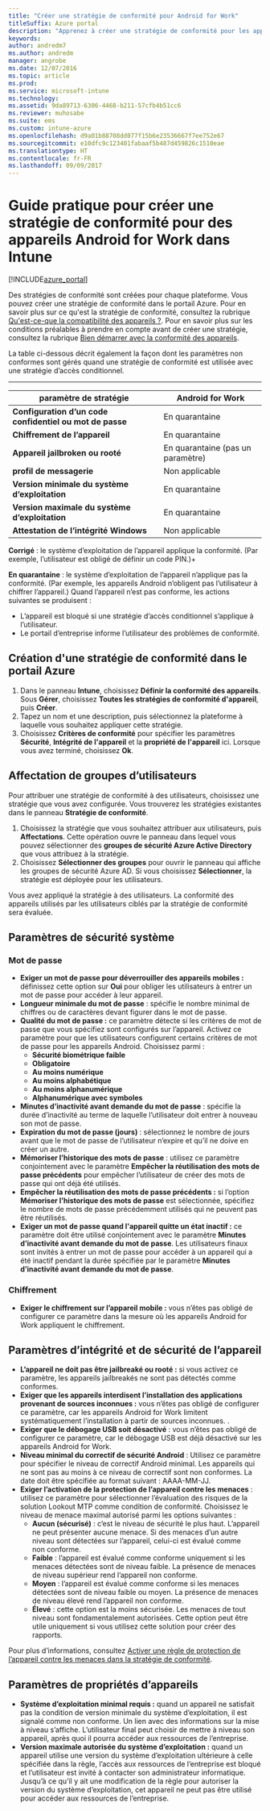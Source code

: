 ```yaml
---
title: "Créer une stratégie de conformité pour Android for Work"
titleSuffix: Azure portal
description: "Apprenez à créer une stratégie de conformité pour les appareils Android for Work."
keywords: 
author: andredm7
ms.author: andredm
manager: angrobe
ms.date: 12/07/2016
ms.topic: article
ms.prod: 
ms.service: microsoft-intune
ms.technology: 
ms.assetid: 9da89713-6306-4468-b211-57cfb4b51cc6
ms.reviewer: muhosabe
ms.suite: ems
ms.custom: intune-azure
ms.openlocfilehash: d9a01b88708dd077f15b6e23536667f7ee752e67
ms.sourcegitcommit: e10dfc9c123401fabaaf5b487d459826c1510eae
ms.translationtype: HT
ms.contentlocale: fr-FR
ms.lasthandoff: 09/09/2017
---
```

# <a name="how-to-create-a-device-compliance-policy-for-android-for-work-devices-in-intune"></a>Guide pratique pour créer une stratégie de conformité pour des appareils Android for Work dans Intune


[!INCLUDE[azure_portal](./includes/azure_portal.md)]

Des stratégies de conformité sont créées pour chaque plateforme.  Vous pouvez créer une stratégie de conformité dans le portail Azure. Pour en savoir plus sur ce qu'est la stratégie de conformité, consultez la rubrique [Qu'est-ce-que la compatibilité des appareils ?](device-compliance.md). Pour en savoir plus sur les conditions préalables à prendre en compte avant de créer une stratégie, consultez la rubrique [Bien démarrer avec la conformité des appareils](device-compliance-get-started.md).

La table ci-dessous décrit également la façon dont les paramètres non conformes sont gérés quand une stratégie de conformité est utilisée avec une stratégie d’accès conditionnel.

--------------------------

|**paramètre de stratégie**| **Android for Work** |
| --- | --- |
| **Configuration d’un code confidentiel ou mot de passe** |  En quarantaine |
| **Chiffrement de l’appareil** |  En quarantaine |
| **Appareil jailbroken ou rooté** | En quarantaine (pas un paramètre) |
| **profil de messagerie** | Non applicable |
| **Version minimale du système d’exploitation** | En quarantaine |
| **Version maximale du système d’exploitation** | En quarantaine |
| **Attestation de l’intégrité Windows** |Non applicable |

**Corrigé** : le système d’exploitation de l’appareil applique la conformité. (Par exemple, l’utilisateur est obligé de définir un code PIN.)+

**En quarantaine** : le système d’exploitation de l’appareil n’applique pas la conformité. (Par exemple, les appareils Android n’obligent pas l’utilisateur à chiffrer l’appareil.) Quand l’appareil n’est pas conforme, les actions suivantes se produisent :

- L’appareil est bloqué si une stratégie d’accès conditionnel s’applique à l’utilisateur.
- Le portail d’entreprise informe l’utilisateur des problèmes de conformité.

## <a name="create-a-compliance-policy-in-the-azure-portal"></a>Création d'une stratégie de conformité dans le portail Azure

1. Dans le panneau **Intune**, choisissez **Définir la conformité des appareils**. Sous **Gérer**, choisissez **Toutes les stratégies de conformité d'appareil**, puis **Créer**.
2. Tapez un nom et une description, puis sélectionnez la plateforme à laquelle vous souhaitez appliquer cette stratégie.
3. Choisissez **Critères de conformité** pour spécifier les paramètres **Sécurité**, **Intégrité de l'appareil** et la **propriété de l'appareil** ici. Lorsque vous avez terminé, choisissez **Ok**.

<!--- 4. Choose **Actions for noncompliance** to say what actions should happen when a device is determined as noncompliant with this policy.
5. In the **Actions for noncompliance** blade, choose **Add** to create a new action.  The action parameters blade allows you to specify the action, email recipients that should receive the notification in addition to the user of the device, and the content of the notification that you want to send.
6. The message template option allows you to create several custom emails depending on when the action is set to take. For example, you can create a message for notifications that are sent for the first time and a different message for final warning before access is blocked. The custom messages that you create can be used for all your device compliance policy.
7. Specify the **Grace period** which determines when that action to take place.  For example, you may want to send a notification as soon as the device is evaluated as noncompliant, but allow some time before enforcing the conditional access policy to block access to company resources like SharePoint online.
8. Choose **Add** to finish creating the action.
9. You can create multiple actions and the sequence in which they should occur. Choose **Ok** when you are finished creating all the actions.--->

## <a name="assign-user-groups"></a>Affectation de groupes d’utilisateurs

Pour attribuer une stratégie de conformité à des utilisateurs, choisissez une stratégie que vous avez configurée. Vous trouverez les stratégies existantes dans le panneau **Stratégie de conformité**.

1. Choisissez la stratégie que vous souhaitez attribuer aux utilisateurs, puis **Affectations**. Cette opération ouvre le panneau dans lequel vous pouvez sélectionner des **groupes de sécurité Azure Active Directory** que vous attribuez à la stratégie.
2. Choisissez **Sélectionner des groupes** pour ouvrir le panneau qui affiche les groupes de sécurité Azure AD.  Si vous choisissez **Sélectionner**, la stratégie est déployée pour les utilisateurs.

Vous avez appliqué la stratégie à des utilisateurs.  La conformité des appareils utilisés par les utilisateurs ciblés par la stratégie de conformité sera évaluée.

<!--- ##  Compliance policy settings--->

## <a name="system-security-settings"></a>Paramètres de sécurité système

### <a name="password"></a>Mot de passe

- **Exiger un mot de passe pour déverrouiller des appareils mobiles :** définissez cette option sur **Oui** pour obliger les utilisateurs à entrer un mot de passe pour accéder à leur appareil.
- **Longueur minimale du mot de passe** : spécifie le nombre minimal de chiffres ou de caractères devant figurer dans le mot de passe.
- **Qualité du mot de passe :** ce paramètre détecte si les critères de mot de passe que vous spécifiez sont configurés sur l’appareil. Activez ce paramètre pour que les utilisateurs configurent certains critères de mot de passe pour les appareils Android. Choisissez parmi :
  - **Sécurité biométrique faible**
  - **Obligatoire**
  - **Au moins numérique**
  - **Au moins alphabétique**
  - **Au moins alphanumérique**
  - **Alphanumérique avec symboles**
- **Minutes d’inactivité avant demande du mot de passe** : spécifie la durée d’inactivité au terme de laquelle l’utilisateur doit entrer à nouveau son mot de passe.
- **Expiration du mot de passe (jours)** : sélectionnez le nombre de jours avant que le mot de passe de l’utilisateur n’expire et qu’il ne doive en créer un autre.
- **Mémoriser l’historique des mots de passe** : utilisez ce paramètre conjointement avec le paramètre **Empêcher la réutilisation des mots de passe précédents** pour empêcher l’utilisateur de créer des mots de passe qui ont déjà été utilisés.
- **Empêcher la réutilisation des mots de passe précédents :** si l’option **Mémoriser l’historique des mots de passe** est sélectionnée, spécifiez le nombre de mots de passe précédemment utilisés qui ne peuvent pas être réutilisés.
- **Exiger un mot de passe quand l'appareil quitte un état inactif :** ce paramètre doit être utilisé conjointement avec le paramètre **Minutes d’inactivité avant demande du mot de passe**. Les utilisateurs finaux sont invités à entrer un mot de passe pour accéder à un appareil qui a été inactif pendant la durée spécifiée par le paramètre **Minutes d’inactivité avant demande du mot de passe**.


### <a name="encryption"></a>Chiffrement

- **Exiger le chiffrement sur l’appareil mobile :** vous n’êtes pas obligé de configurer ce paramètre dans la mesure où les appareils Android for Work appliquent le chiffrement.


## <a name="device-health-and-security-settings"></a>Paramètres d’intégrité et de sécurité de l’appareil

- **L’appareil ne doit pas être jailbreaké ou rooté :** si vous activez ce paramètre, les appareils jailbreakés ne sont pas détectés comme conformes.
- **Exiger que les appareils interdisent l’installation des applications provenant de sources inconnues :** vous n’êtes pas obligé de configurer ce paramètre, car les appareils Android for Work limitent systématiquement l’installation à partir de sources inconnues. .
- **Exiger que le débogage USB soit désactivé** : vous n’êtes pas obligé de configurer ce paramètre, car le débogage USB est déjà désactivé sur les appareils Android for Work.
- **Niveau minimal du correctif de sécurité Android** : Utilisez ce paramètre pour spécifier le niveau de correctif Android minimal. Les appareils qui ne sont pas au moins à ce niveau de correctif sont non conformes. La date doit être spécifiée au format suivant : AAAA-MM-JJ.
- **Exiger l’activation de la protection de l’appareil contre les menaces** : utilisez ce paramètre pour sélectionner l’évaluation des risques de la solution Lookout MTP comme condition de conformité. Choisissez le niveau de menace maximal autorisé parmi les options suivantes :
  - **Aucun (sécurisé)** : c’est le niveau de sécurité le plus haut. L’appareil ne peut présenter aucune menace. Si des menaces d’un autre niveau sont détectées sur l’appareil, celui-ci est évalué comme non conforme.
  - **Faible** : l’appareil est évalué comme conforme uniquement si les menaces détectées sont de niveau faible. La présence de menaces de niveau supérieur rend l’appareil non conforme.
  - **Moyen** : l’appareil est évalué comme conforme si les menaces détectées sont de niveau faible ou moyen. La présence de menaces de niveau élevé rend l’appareil non conforme.
  - **Élevé** : cette option est la moins sécurisée. Les menaces de tout niveau sont fondamentalement autorisées. Cette option peut être utile uniquement si vous utilisez cette solution pour créer des rapports.

Pour plus d’informations, consultez [Activer une règle de protection de l’appareil contre les menaces dans la stratégie de conformité](https://docs.microsoft.com/intune-classic/deploy-use/enable-device-threat-protection-rule-in-compliance-policy).

## <a name="device-property-settings"></a>Paramètres de propriétés d’appareils

- **Système d’exploitation minimal requis :** quand un appareil ne satisfait pas la condition de version minimale du système d’exploitation, il est signalé comme non conforme. Un lien avec des informations sur la mise à niveau s’affiche. L’utilisateur final peut choisir de mettre à niveau son appareil, après quoi il pourra accéder aux ressources de l’entreprise.
- **Version maximale autorisée du système d’exploitation :** quand un appareil utilise une version du système d’exploitation ultérieure à celle spécifiée dans la règle, l’accès aux ressources de l’entreprise est bloqué et l’utilisateur est invité à contacter son administrateur informatique. Jusqu’à ce qu’il y ait une modification de la règle pour autoriser la version du système d’exploitation, cet appareil ne peut pas être utilisé pour accéder aux ressources de l’entreprise.

<!--- ## Next steps

[How to monitor device compliance](device-compliance-monitor.md)--->
